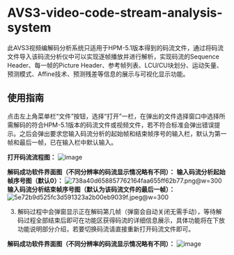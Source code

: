 # AVS3-video-code-stream-analysis-system
此AVS3视频编解码分析系统只适用于HPM-5.1版本得到的码流文件，通过将码流文件导入该码流分析仪中可以实现逐帧播放并进行解析，实现码流的Sequence Header、每一帧的Picture Header、参考帧列表、LCU/CU块划分、运动矢量、预测模式、Affine技术、预测残差等信息的展示与可视化显示功能。

## 使用指南
点击左上角菜单栏“文件”按钮，选择“打开”一栏，在弹出的文件选择窗口中选择所需解码的符合HPM-5.1版本的码流文件或视频文件，若不符合标准会弹出错误提示。之后会弹出要求您输入码流分析的起始帧和结束帧序号的输入栏，默认为第一帧和最后一帧，已在输入栏中默认输入。

**打开码流流程图：**
![image](https://user-images.githubusercontent.com/74785318/133092463-d5eb093d-754c-4a8c-8fab-223471e92719.png)

**解码成功软件界面图（不同分辨率的码流显示情况略有不同）：**
**输入码流分析起始帧序号图（默认0）：**
![738a40d658857762164faa655ff62b77.png](evernotecid://72566A22-9AE2-4E79-91AB-A7D83DCC27E7/appyinxiangcom/27132005/ENResource/p1387)@w=300
**输入码流分析结束帧序号图（默认为该码流文件的最后一帧）：**
![5e72b9d525fc3d591323a2b00eb9039f.jpeg](evernotecid://72566A22-9AE2-4E79-91AB-A7D83DCC27E7/appyinxiangcom/27132005/ENResource/p1388)@w=300

3. 解码过程中会弹窗显示正在解码第几帧（弹窗会自动关闭无需手动），等待解码过程全部结束后即可在功能区获得码流的详细信息展示，具体功能将在下放功能说明部分介绍，若要切换码流请直接重新打开码流文件即可。

**解码成功软件界面图（不同分辨率的码流显示情况略有不同）：**
![image](https://user-images.githubusercontent.com/74785318/133092520-a8cc2557-7975-4939-9946-2da08130b846.png)

